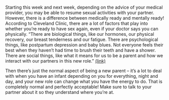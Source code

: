 Starting this week and next week, depending on the advice of your medical provider, you may be able to resume sexual activities with your partner. However, there is a difference between medically ready and mentally ready! According to Cleveland Clinic, there are a lot of factors that play into whether you’re ready to have sex again, even if your doctor says you can physically. “There are biological things, like our hormones, our physical recovery, our breast tenderness and our fatigue. There are psychological things, like postpartum depression and baby blues. Not everyone feels their best when they haven’t had time to brush their teeth and have a shower. There are social things, like what it means for us to be a parent and how we interact with our partners in this new role.” [(link)](https://health.clevelandclinic.org/sex-after-birth)

Then there’s just the normal aspect of being a new parent – it’s a lot to deal with when you have an infant depending on you for everything, night and day, and your new role can change what you have the energy to do. That is completely normal and perfectly acceptable! Make sure to talk to your partner about it so they understand where you’re at. 
